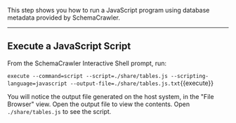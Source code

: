 This step shows you how to run a JavaScript program using database metadata provided by SchemaCrawler.

-----

## Execute a JavaScript Script

From the SchemaCrawler Interactive Shell prompt, run:

`execute --command=script --script=./share/tables.js --scripting-language=javascript --output-file=./share/tables.js.txt`{{execute}}

You will notice the output file generated on the host system, in the "File Browser" view. Open the output file to view the contents. Open `./share/tables.js` to see the script.
